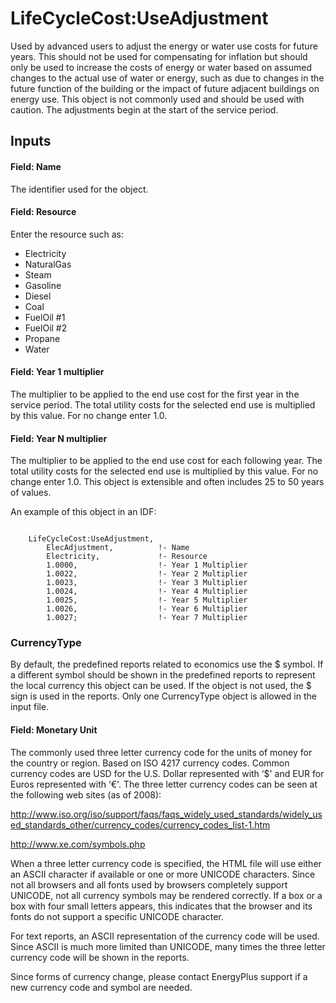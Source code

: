 # LifeCycleCost:UseAdjustment

Used by advanced users to adjust the energy or water use costs for future years. This should not be used for compensating for inflation but should only be used to increase the costs of energy or water based on assumed changes to the actual use of water or energy, such as due to changes in the future function of the building or the impact of future adjacent buildings on energy use. This object is not commonly used and should be used with caution. The adjustments begin at the start of the service period.

## Inputs

#### Field: Name

The identifier used for the object.

#### Field: Resource

Enter the resource such as:

- Electricity
- NaturalGas
- Steam
- Gasoline
- Diesel
- Coal
- FuelOil #1
- FuelOil #2
- Propane
- Water

#### Field: Year 1 multiplier

The multiplier to be applied to the end use cost for the first year in the service period. The total utility costs for the selected end use is multiplied by this value. For no change enter 1.0.

#### Field: Year N multiplier

The multiplier to be applied to the end use cost for each following year. The total utility costs for the selected end use is multiplied by this value. For no change enter 1.0.  This object is extensible and often includes 25 to 50 years of values.

An example of this object in an IDF:

~~~~~~~~~~~~~~~~~~~~

    LifeCycleCost:UseAdjustment,
        ElecAdjustment,          !- Name
        Electricity,             !- Resource
        1.0000,                  !- Year 1 Multiplier
        1.0022,                  !- Year 2 Multiplier
        1.0023,                  !- Year 3 Multiplier
        1.0024,                  !- Year 4 Multiplier
        1.0025,                  !- Year 5 Multiplier
        1.0026,                  !- Year 6 Multiplier
        1.0027;                  !- Year 7 Multiplier
~~~~~~~~~~~~~~~~~~~~

### CurrencyType

By default, the predefined reports related to economics use the \$ symbol. If a different symbol should be shown in the predefined reports to represent the local currency this object can be used. If the object is not used, the \$ sign is used in the reports. Only one CurrencyType object is allowed in the input file.

#### Field: Monetary Unit

The commonly used three letter currency code for the units of money for the country or region. Based on ISO 4217 currency codes.  Common currency codes are USD for the U.S. Dollar represented with ‘\$' and EUR for Euros represented with ‘€'.  The three letter currency codes can be seen at the following web sites (as of 2008):

http://www.iso.org/iso/support/faqs/faqs_widely_used_standards/widely_used_standards_other/currency_codes/currency_codes_list-1.htm

http://www.xe.com/symbols.php

When a three letter currency code is specified, the HTML file will use either an ASCII character if available or one or more UNICODE characters. Since not all browsers and all fonts used by browsers completely support UNICODE, not all currency symbols may be rendered correctly. If a box or a box with four small letters appears, this indicates that the browser and its fonts do not support a specific UNICODE character.

For text reports, an ASCII representation of the currency code will be used. Since ASCII is much more limited than UNICODE, many times the three letter currency code will be shown in the reports.

Since forms of currency change, please contact EnergyPlus support if a new currency code and symbol are needed.